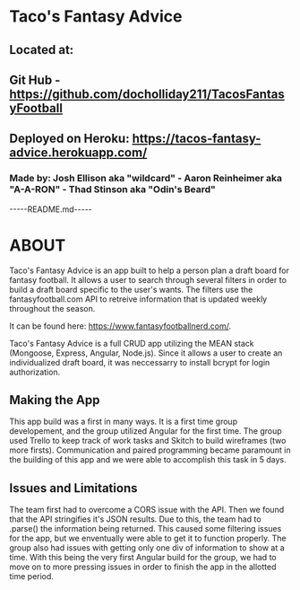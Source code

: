 # Taco's Fantasy Advice

## Located at:
## Git Hub - https://github.com/docholliday211/TacosFantasyFootball
## Deployed on Heroku: https://tacos-fantasy-advice.herokuapp.com/

### Made by: Josh Ellison aka "wildcard" - Aaron Reinheimer aka "A-A-RON" - Thad Stinson aka "Odin's Beard"

-----README.md-----

# ABOUT
Taco's Fantasy Advice is an app built to help a person plan a draft board for fantasy football.  It allows a
user to search through several filters in order to build a draft board specific to the user's wants.
The filters use the fantasyfootball.com API to retreive information that is updated weekly throughout the season.

It can be found here: https://www.fantasyfootballnerd.com/.

Taco's Fantasy Advice is a full CRUD app utilizing the MEAN stack (Mongoose, Express, Angular, Node.js).  Since
it allows a user to create an individualized draft board, it was neccessarry to install bcrypt for login
authorization.

## Making the App
This app build was a first in many ways.  It is a first time group developement, and the group utilized Angular
for the first time.  The group used Trello to keep track of work tasks and Skitch to build wireframes (two more
firsts). Communication and paired programming became paramount in the building of this app and we were able to
accomplish this task in 5 days.

## Issues and Limitations
The team first had to overcome a CORS issue with the API.  Then we found that the API stringifies it's JSON 
results.  Due to this, the team had to .parse() the information being returned.  This caused some filtering
issues for the app, but we enventually were able to get it to function properly.  The group also had issues
with getting only one div of information to show at a time.  With this being the very first Angular build for
the group, we had to move on to more pressing issues in order to finish the app in the allotted time period.
